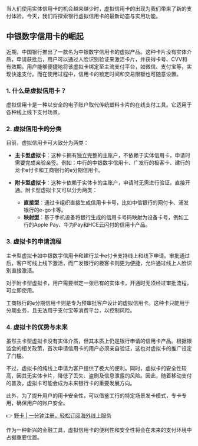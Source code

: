 当人们使用实体信用卡的机会越来越少时，虚拟信用卡的出现为我们带来了新的支付体验。今天，我们将探索银行虚拟信用卡的最新动态与实用功能。

## 中银数字信用卡的崛起

近期，中国银行推出了一款名为中银数字信用卡的虚拟产品。这种卡片没有实体介质，申请获批后，用户可以通过人脸识别验证来激活卡片，并获得卡号、CVV和有效期。用户能够便捷地将该虚拟卡绑定至主流支付平台，如微信、支付宝等，实现快速支付。而在使用过程中，信用卡的锁定时间和交易限额也可随意设置。

### 1. 什么是虚拟信用卡？

虚拟信用卡是一种以安全的电子账户取代传统塑料卡片的在线支付工具。它适用于各种线上线下支付场景。

### 2. 虚拟信用卡的分类

目前，虚拟信用卡可大致分为两类：

- **主卡型虚拟卡**：这种卡拥有独立完整的主账户，不依赖于实体信用卡，申请时需要完成亲验亲签。例如：中行的中银数字信用卡、广发行的极客卡、建行的龙卡e付卡和工商银行的e分期信用卡。

- **附卡型虚拟卡**：这种卡依赖于实体卡的主账户，申请时无需进行验证，直接开通。附卡型虚拟卡又可以分为两类：
    - **直接型**：通过卡组织直接生成信用卡卡号，比如中信银行的网付卡、浦发银行的e-go卡等。
    - **映射型**：基于手机设备将银行生成的信用卡号码映射为设备卡号，例如工行的Apple Pay、华为Pay和HCE云闪付的信用卡产品。

### 3. 虚拟卡的申请流程

主卡型虚拟卡如中银数字信用卡和建行龙卡e付卡支持线上和线下申请。审批通过后，客户可线上线下激活，而广发银行的极客卡则更为便捷，允许通过线上人脸识别直接激活。

对于附卡型虚拟卡，用户需要绑定一张已有的实体卡，开通时无须经过审批流程，可立即使用。

工商银行的e分期信用卡则是专为预审批客户设计的虚拟信用卡。这种卡只能用于分期业务，且无法用于支付宝等消费平台，以控制风险。

### 4. 虚拟卡的优势与未来

虽然主卡型虚拟卡没有实体介质，但其本质上仍是银行申请的信用卡产品。根据银监会的相关政策，首次申请信用卡的用户必须亲自验证，这也对虚拟卡的推广设定了门槛。

不过，虚拟卡的纯线上申请为客户提供了极大的便利。同时，虚拟卡的安全性较高，因其无实体卡片，降低了丢失、盗刷及信息泄露的风险。因此，随着移动支付的普及，虚拟卡可能会成为未来银行卡的重要发展方向。

此外，为了提升用户的用卡安全性，可以借鉴工行的特定场景发卡模式，专卡专用，确保用户的账户安全。

👉 [野卡 | 一分钟注册，轻松订阅海外线上服务](https://bit.ly/bewildcard)

作为一种新兴的金融工具，虚拟信用卡的便利性和安全性将会在未来的支付环境中占据重要位置。